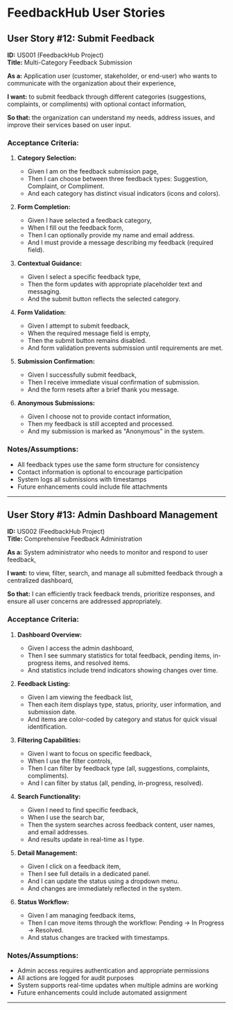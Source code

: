 # FeedbackHub User Stories

## User Story #12: Submit Feedback
**ID:** US001 (FeedbackHub Project)  
**Title:** Multi-Category Feedback Submission

**As a:** Application user (customer, stakeholder, or end-user) who wants to communicate with the organization about their experience,

**I want:** to submit feedback through different categories (suggestions, complaints, or compliments) with optional contact information,

**So that:** the organization can understand my needs, address issues, and improve their services based on user input.

### Acceptance Criteria:

1. **Category Selection:**
   - Given I am on the feedback submission page,
   - Then I can choose between three feedback types: Suggestion, Complaint, or Compliment.
   - And each category has distinct visual indicators (icons and colors).

2. **Form Completion:**
   - Given I have selected a feedback category,
   - When I fill out the feedback form,
   - Then I can optionally provide my name and email address.
   - And I must provide a message describing my feedback (required field).

3. **Contextual Guidance:**
   - Given I select a specific feedback type,
   - Then the form updates with appropriate placeholder text and messaging.
   - And the submit button reflects the selected category.

4. **Form Validation:**
   - Given I attempt to submit feedback,
   - When the required message field is empty,
   - Then the submit button remains disabled.
   - And form validation prevents submission until requirements are met.

5. **Submission Confirmation:**
   - Given I successfully submit feedback,
   - Then I receive immediate visual confirmation of submission.
   - And the form resets after a brief thank you message.

6. **Anonymous Submissions:**
   - Given I choose not to provide contact information,
   - Then my feedback is still accepted and processed.
   - And my submission is marked as "Anonymous" in the system.

### Notes/Assumptions:
- All feedback types use the same form structure for consistency  
- Contact information is optional to encourage participation  
- System logs all submissions with timestamps  
- Future enhancements could include file attachments  

---

## User Story #13: Admin Dashboard Management
**ID:** US002 (FeedbackHub Project)  
**Title:** Comprehensive Feedback Administration

**As a:** System administrator who needs to monitor and respond to user feedback,

**I want:** to view, filter, search, and manage all submitted feedback through a centralized dashboard,

**So that:** I can efficiently track feedback trends, prioritize responses, and ensure all user concerns are addressed appropriately.

### Acceptance Criteria:

1. **Dashboard Overview:**
   - Given I access the admin dashboard,
   - Then I see summary statistics for total feedback, pending items, in-progress items, and resolved items.
   - And statistics include trend indicators showing changes over time.

2. **Feedback Listing:**
   - Given I am viewing the feedback list,
   - Then each item displays type, status, priority, user information, and submission date.
   - And items are color-coded by category and status for quick visual identification.

3. **Filtering Capabilities:**
   - Given I want to focus on specific feedback,
   - When I use the filter controls,
   - Then I can filter by feedback type (all, suggestions, complaints, compliments).
   - And I can filter by status (all, pending, in-progress, resolved).

4. **Search Functionality:**
   - Given I need to find specific feedback,
   - When I use the search bar,
   - Then the system searches across feedback content, user names, and email addresses.
   - And results update in real-time as I type.

5. **Detail Management:**
   - Given I click on a feedback item,
   - Then I see full details in a dedicated panel.
   - And I can update the status using a dropdown menu.
   - And changes are immediately reflected in the system.

6. **Status Workflow:**
   - Given I am managing feedback items,
   - Then I can move items through the workflow: Pending → In Progress → Resolved.
   - And status changes are tracked with timestamps.

### Notes/Assumptions:
- Admin access requires authentication and appropriate permissions  
- All actions are logged for audit purposes  
- System supports real-time updates when multiple admins are working  
- Future enhancements could include automated assignment  

---
